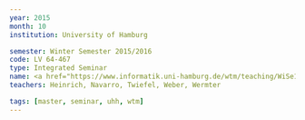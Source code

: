 ```yaml
---
year: 2015
month: 10
institution: University of Hamburg

semester: Winter Semester 2015/2016
code: LV 64-467
type: Integrated Seminar
name: <a href="https://www.informatik.uni-hamburg.de/wtm/teaching/WiSe15_HumanRobotInteraction_Pj.shtml" title="Details">Human-Robot Interaction</a>
teachers: Heinrich, Navarro, Twiefel, Weber, Wermter

tags: [master, seminar, uhh, wtm]
---
```

